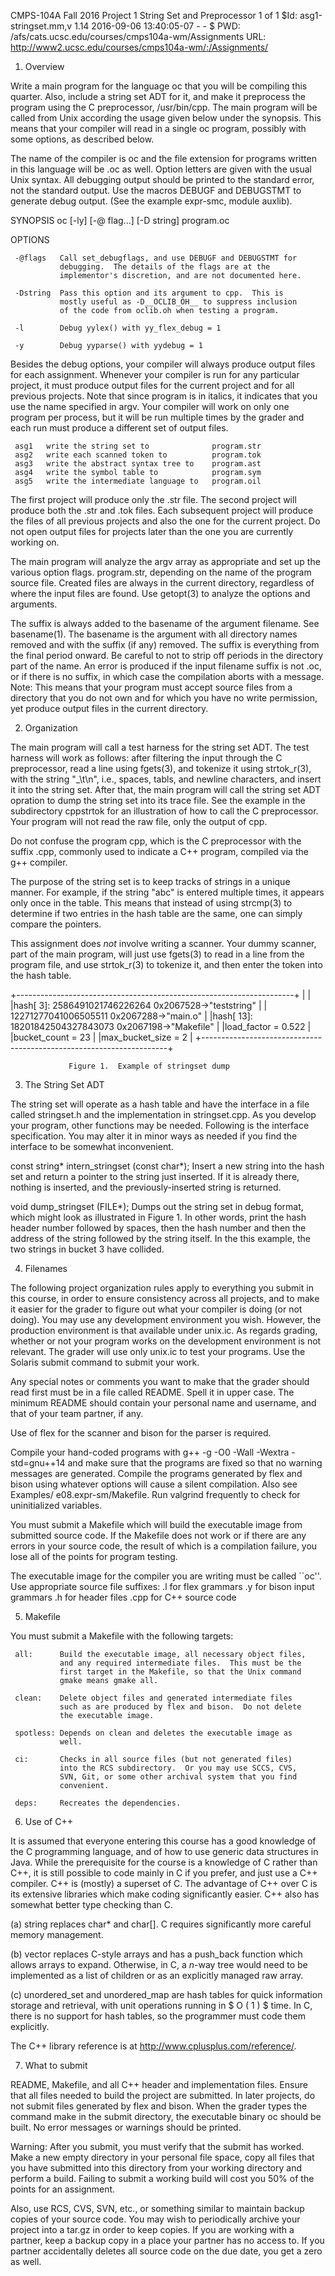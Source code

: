 CMPS-104A Fall 2016 Project 1 String Set and Preprocessor 1 of 1
$Id: asg1-stringset.mm,v 1.14 2016-09-06 13:40:05-07 - - $
PWD: /afs/cats.ucsc.edu/courses/cmps104a-wm/Assignments
URL: http://www2.ucsc.edu/courses/cmps104a-wm/:/Assignments/


1.  Overview

Write a main program for the language oc that you will be compiling
this quarter.  Also, include a string set ADT for it, and make it
preprocess the program using the C preprocessor, /usr/bin/cpp.  The
main program will be called from Unix according the usage given below
under the synopsis.  This means that your compiler will read in a
single oc program, possibly with some options, as described below.

The name of the compiler is oc and the file extension for programs
written in this language will be .oc as well.  Option letters are
given with the usual Unix syntax.  All debugging output should be
printed to the standard error, not the standard output.  Use the
macros DEBUGF and DEBUGSTMT to generate debug output.  (See the
example expr-smc, module auxlib).

SYNOPSIS
     oc [-ly] [-@ flag...]  [-D string] program.oc

OPTIONS

     -@flags   Call set_debugflags, and use DEBUGF and DEBUGSTMT for
               debugging.  The details of the flags are at the
               implementor's discretion, and are not documented here.

     -Dstring  Pass this option and its argument to cpp.  This is
               mostly useful as -D__OCLIB_OH__ to suppress inclusion
               of the code from oclib.oh when testing a program.

     -l        Debug yylex() with yy_flex_debug = 1

     -y        Debug yyparse() with yydebug = 1

Besides the debug options, your compiler will always produce output
files for each assignment.  Whenever your compiler is run for any
particular project, it must produce output files for the current
project and for all previous projects.  Note that since program is in
italics, it indicates that you use the name specified in argv.  Your
compiler will work on only one program per process, but it will be run
multiple times by the grader and each run must produce a different set
of output files.

     asg1   write the string set to              program.str
     asg2   write each scanned token to          program.tok
     asg3   write the abstract syntax tree to    program.ast
     asg4   write the symbol table to            program.sym
     asg5   write the intermediate language to   program.oil

The first project will produce only the .str file.  The second project
will produce both the .str and .tok files.  Each subsequent project
will produce the files of all previous projects and also the one for
the current project.  Do not open output files for projects later than
the one you are currently working on.

The main program will analyze the argv array as appropriate and set up
the various option flags.  program.str, depending on the name of the
program source file.  Created files are always in the current
directory, regardless of where the input files are found.  Use
getopt(3) to analyze the options and arguments.

The suffix is always added to the basename of the argument filename.
See basename(1).  The basename is the argument with all directory
names removed and with the suffix (if any) removed.  The suffix is
everything from the final period onward.  Be careful to not to strip
off periods in the directory part of the name.  An error is produced
if the input filename suffix is not .oc, or if there is no suffix, in
which case the compilation aborts with a message.  Note:  This means
that your program must accept source files from a directory that you
do not own and for which you have no write permission, yet produce
output files in the current directory.

2.  Organization

The main program will call a test harness for the string set ADT.  The
test harness will work as follows:  after filtering the input through
the C preprocessor, read a line using fgets(3), and tokenize it using
strtok_r(3), with the string "_\t\n", i.e., spaces, tabls, and newline
characters, and insert it into the string set.  After that, the main
program will call the string set ADT opration to dump the string set
into its trace file.  See the example in the subdirectory cppstrtok
for an illustration of how to call the C preprocessor.  Your program
will not read the raw file, only the output of cpp.

Do not confuse the program cpp, which is the C preprocessor with the
suffix .cpp, commonly used to indicate a C++ program, compiled via the
g++ compiler.

The purpose of the string set is to keep tracks of strings in a unique
manner.  For example, if the string "abc" is entered multiple times,
it appears only once in the table.  This means that instead of using
strcmp(3) to determine if two entries in the hash table are the same,
one can simply compare the pointers.

This assignment does *not* involve writing a scanner.  Your dummy
scanner, part of the main program, will just use fgets(3) to read in a
line from the program file, and use strtok_r(3) to tokenize it, and
then enter the token into the hash table.

+---------------------------------------------------------------------+
|                                                                     |
|hash[   3]:  2586491021746226264 0x2067528->"teststring"             |
|            12271277041006505511 0x2067288->"main.o"                 |
|hash[  13]: 18201842504327843073 0x2067198->"Makefile"               |
|load_factor = 0.522                                                  |
|bucket_count = 23                                                    |
|max_bucket_size = 2                                                  |
+---------------------------------------------------------------------+

                 Figure 1.  Example of stringset dump

3.  The String Set ADT

The string set will operate as a hash table and have the interface in
a file called stringset.h and the implementation in stringset.cpp.  As
you develop your program, other functions may be needed.  Following is
the interface specification.  You may alter it in minor ways as needed
if you find the interface to be somewhat inconvenient.

const string* intern_stringset (const char*);
     Insert a new string into the hash set and return a pointer to the
     string just inserted.  If it is already there, nothing is
     inserted, and the previously-inserted string is returned.

void dump_stringset (FILE*);
     Dumps out the string set in debug format, which might look as
     illustrated in Figure 1.  In other words, print the hash header
     number followed by spaces, then the hash number and then the
     address of the string followed by the string itself.  In the this
     example, the two strings in bucket 3 have collided.

4.  Filenames

The following project organization rules apply to everything you
submit in this course, in order to ensure consistency across all
projects, and to make it easier for the grader to figure out what your
compiler is doing (or not doing).  You may use any development
environment you wish.  However, the production environment is that
available under unix.ic.  As regards grading, whether or not your
program works on the development environment is not relevant.  The
grader will use only unix.ic to test your programs.  Use the Solaris
submit command to submit your work.

Any special notes or comments you want to make that the grader should
read first must be in a file called README.  Spell it in upper case.
The minimum README should contain your personal name and username, and
that of your team partner, if any.

Use of flex for the scanner and bison for the parser is required.

Compile your hand-coded programs with
   g++ -g -O0 -Wall -Wextra -std=gnu++14
and make sure that the programs are fixed so that no warning messages
are generated.  Compile the programs generated by flex and bison using
whatever options will cause a silent compilation.  Also see Examples/
e08.expr-sm/Makefile.  Run valgrind frequently to check for
uninitialized variables.

You must submit a Makefile which will build the executable image from
submitted source code.  If the Makefile does not work or if there are
any errors in your source code, the result of which is a compilation
failure, you lose all of the points for program testing.

The executable image for the compiler you are writing must be called
``oc''.  Use appropriate source file suffixes:
     .l   for flex grammars
     .y   for bison input grammars
     .h   for header files
     .cpp for C++ source code

5.  Makefile

You must submit a Makefile with the following targets:

     all:      Build the executable image, all necessary object files,
               and any required intermediate files.  This must be the
               first target in the Makefile, so that the Unix command
               gmake means gmake all.

     clean:    Delete object files and generated intermediate files
               such as are produced by flex and bison.  Do not delete
               the executable image.

     spotless: Depends on clean and deletes the executable image as
               well.

     ci:       Checks in all source files (but not generated files)
               into the RCS subdirectory.  Or you may use SCCS, CVS,
               SVN, Git, or some other archival system that you find
               convenient.

     deps:     Recreates the dependencies.

6.  Use of C++

It is assumed that everyone entering this course has a good knowledge
of the C programming language, and of how to use generic data
structures in Java.  While the prerequisite for the course is a
knowledge of C rather than C++, it is still possible to code mainly in
C if you prefer, and just use a C++ compiler.  C++ is (mostly) a
superset of C.  The advantage of C++ over C is its extensive libraries
which make coding significantly easier.  C++ also has somewhat better
type checking than C.

 (a) string replaces char* and char[].  C requires significantly more
     careful memory management.

 (b) vector<T> replaces C-style arrays and has a push_back function
     which allows arrays to expand.  Otherwise, in C, a $n$-way tree
     would need to be implemented as a list of children or as an
     explicitly managed raw array.

 (c) unordered_set<T> and unordered_map<T> are hash tables for quick
     information storage and retrieval, with unit operations running
     in $ O ( 1 ) $ time.  In C, there is no support for hash tables,
     so the programmer must code them explicitly.

The C++ library reference is at http://www.cplusplus.com/reference/.

7.  What to submit

README, Makefile, and all C++ header and implementation files.  Ensure
that all files needed to build the project are submitted.  In later
projects, do not submit files generated by flex and bison.  When the
grader types the command make in the submit directory, the executable
binary oc should be built.  No error messages or warnings should be
printed.

Warning:  After you submit, you must verify that the submit has
worked.  Make a new empty directory in your personal file space, copy
all files that you have submitted into this directory from your
working directory and perform a build.  Failing to submit a working
build will cost you 50% of the points for an assignment.

Also, use RCS, CVS, SVN, etc., or something similar to maintain backup
copies of your source code.  You may wish to periodically archive your
project into a tar.gz in order to keep copies.  If you are working
with a partner, keep a backup copy in a place your partner has no
access to.  If you partner accidentally deletes all source code on the
due date, you get a zero as well.